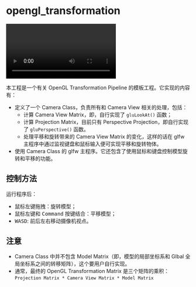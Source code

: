# opengl_transformation

![](resources/demo_opengl_transformation.mp4)

本工程是一个有关 OpenGL Transformation Pipeline 的模板工程。它实现的内容有：
- 定义了一个 Camera Class，负责所有和 Camera View 相关的处理，包括：
    - 计算 Camera View Matrix，即，自行实现了 `gluLookAt()` 函数；
    - 计算 Projection Matrix，目前只有 Perspective Projection，即自行实现了 `gluPerspective()` 函数。
    - 处理平移和旋转带来的 Camera View Matrix 的变化，这样的话在 glfw 主程序中通过监视键盘和鼠标输入便可实现平移和旋转物体。
- 使用 Camera Class 的 glfw 主程序。它还包含了使用鼠标和键盘控制模型旋转和平移的功能。

## 控制方法

运行程序后：
- 鼠标左键拖拽：旋转模型；
- 鼠标左键和 <kbd>Command</kbd> 按键结合：平移模型；
- <kbd>WASD</kbd>: 前后左右移动摄像机视点。

## 注意
- Camera Class 中并不包含 Model Matrix（即，模型的局部坐标系和 Glbal 全局坐标系之间的转移矩阵），这个要用户自行实现。
- 通常，最终的 OpenGL Transformation Matrix 是三个矩阵的乘积：`Projection Matrix * Camera View Matrix * Model Matrix`